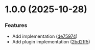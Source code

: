 # 1.0.0 (2025-10-28)


### Features

* Add implementation ([de75974](https://github.com/harryplusplus/prettier-plugin-sql-exec/commit/de7597486fc9988e32187dea7b39ef2f12258d3e))
* Add plugin implementation ([2bd2ff5](https://github.com/harryplusplus/prettier-plugin-sql-exec/commit/2bd2ff50cf9d46edbc9a0dac0a06ae18a5a561c0))
